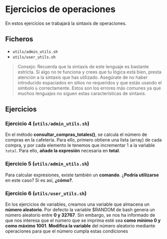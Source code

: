 # Ejercicios de operaciones
En estos ejercicios se trabajará la sintaxis de operaciones.

## Ficheros
- `utils/admin_utils.sh`
- `utils/user_utils.sh`

> Consejo: Recuerda que la sintaxis de este lenguaje es bastante estrícta. Si algo no te funciona y crees que tu lógica está bien, presta atención a la sintaxis que has utilizado. Asegúrate de no haber introducido espaciados en sitios no requeridos y que estás usando el símbolo `&` correctamente. Estos son los errores más comunes ya que muchos lenguajes no siguen estas características de sintaxis.

## Ejercicios
### Ejercicio 4 (`utils/admin_utils.sh`)
En el método **consultar_compras_totales()**, se calcula el número de compras en la cafetería. Para ello, primero obtiene una lista (array) de cada compra, y por cada elemento le tenemos que incrementar 1 a la variable `total`. Para ello, **añade la expresión** necesaria en **total**.

### Ejercicio 5 (`utils/admin_utils.sh`)
Para calcular expresiones, existe también un **comando**. ¿**Podría utilizarse** en este caso? Si es así, **¿cómo?**.

### Ejercicio 6 (`utils/user_utils.sh`)
En los ejercicios de variables, creamos una variable que almacena un **número aleatorio**. Por defecto la variable $RANDOM de bash genera un número aleatorio entre **0 y 32767**. Sin embargo, se nos ha informado de que nos interesa que el número que se imprima esté sea **como mínimo 0 y como máximo 1001**. **Modifica la variable** del número aleatorio mediante operaciones para que el número cumpla estas condiciones